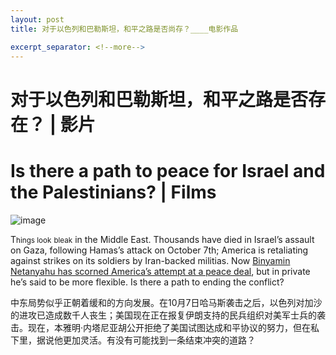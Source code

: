 ```yaml
---
layout: post
title: 对于以色列和巴勒斯坦，和平之路是否尚存？____电影作品

excerpt_separator: <!--more-->
---
```



<!--more-->

# 对于以色列和巴勒斯坦，和平之路是否存在？ | 影片


# Is there a path to peace for Israel and the Palestinians? | Films

![image](https://images.weserv.nl/?url=www.economist.com/img/b/1280/720/90/media-assets/image/20240208_FLP002.jpg)

<div></div><p><span>T</span><small>hings look</small> <small>bleak</small> in the Middle East. Thousands have died in Israel’s assault on Gaza, following Hamas’s attack on October 7th; America is retaliating against strikes on its soldiers by Iran-backed militias. Now <a href="https://www.economist.com/middle-east-and-africa/2024/02/07/israel-scorns-americas-unprecedented-peace-plan">Binyamin Netanyahu has scorned America’s attempt at a peace deal</a>, but in private he’s said to be more flexible. Is there a path to ending the conflict?</p>

中东局势似乎正朝着缓和的方向发展。在10月7日哈马斯袭击之后，以色列对加沙的进攻已造成数千人丧生；美国现在正在报复伊朗支持的民兵组织对美军士兵的袭击。现在，本雅明·内塔尼亚胡公开拒绝了美国试图达成和平协议的努力，但在私下里，据说他更加灵活。有没有可能找到一条结束冲突的道路？


